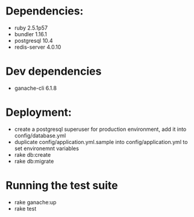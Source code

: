 # Dependencies:

* ruby 2.5.1p57
* bundler 1.16.1
* postgresql 10.4
* redis-server 4.0.10

# Dev dependencies

* ganache-cli 6.1.8

# Deployment:

* create a postgresql superuser for production environment, add it into config/database.yml
* duplicate config/application.yml.sample into config/application.yml to set environemnt variables
* rake db:create
* rake db:migrate

# Running the test suite

* rake ganache:up
* rake test
